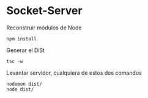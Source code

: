 # Socket-Server

Reconstruir módulos de Node
```
npm install
```
Generar el DiSt
```
tsc -w
```
Levantar servidor, cualquiera de estos dos comandos
```
nodemon dist/
node dist/
